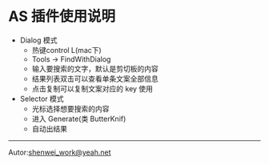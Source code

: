 # AS 插件使用说明
- Dialog 模式
    - 热键control L(mac下)
    - Tools -> FindWithDialog
    - 输入要搜索的文字，默认是剪切板的内容
    - 结果列表双击可以查看单条文案全部信息
    - 点击复制可以复制文案对应的 key 使用
- Selector 模式
    - 光标选择想要搜索的内容
    - 进入 Generate(类 ButterKnif)
    - 自动出结果

---

Autor:shenwei_work@yeah.net


